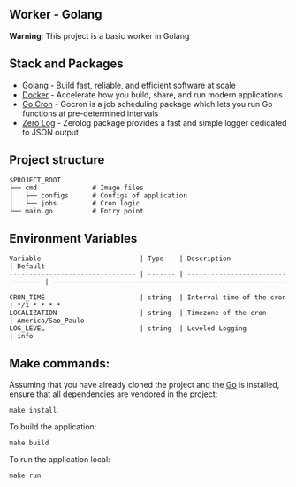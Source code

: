 ## Worker - Golang

**Warning**: This project is a basic worker in Golang

## Stack and Packages

- [Golang](https://go.dev) - Build fast, reliable, and efficient software at scale
- [Docker](https://www.docker.com) - Accelerate how you build, share, and run modern applications
- [Go Cron](https://github.com/go-co-op/gocron) - Gocron is a job scheduling package which lets you run Go functions at pre-determined intervals
- [Zero Log](https://github.com/rs/zerolog) - Zerolog package provides a fast and simple logger dedicated to JSON output

## Project structure

```
$PROJECT_ROOT
├── cmd              # Image files
│   ├── configs      # Configs of application
│   └── jobs         # Cron logic
└── main.go          # Entry point
```

## Environment Variables

```
Variable                         | Type    | Description                       | Default
-------------------------------- | ------- | --------------------------------- | --------------------------------------------------------------------
CRON_TIME                        | string  | Interval time of the cron         | */1 * * * *
LOCALIZATION                     | string  | Timezone of the cron              | America/Sao_Paulo
LOG_LEVEL                        | string  | Leveled Logging                   | info
```

## Make commands:

Assuming that you have already cloned the project and the [Go](https://golang.org/doc/install) is installed, ensure that all dependencies are vendored in the project:

```make install```

To build the application:

```make build```

To run the application local:

```make run```
